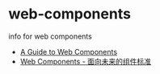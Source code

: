 web-components
==============

info for web components


* [A Guide to Web Components](http://css-tricks.com/modular-future-web-components/)
* [Web Components - 面向未来的组件标准](http://fex.baidu.com/blog/2014/05/web-components-future-oriented/)
